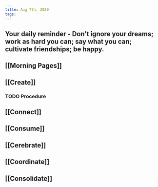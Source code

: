 ```yaml
---
title: Aug 7th, 2020
tags:
---
```


## 
## Your daily reminder - Don't ignore your dreams; work as hard you can; say what you can; cultivate friendships; be happy.
## [[Morning Pages]]
## [[Create]]
### TODO Procedure
## [[Connect]]
## [[Consume]]
## [[Cerebrate]]
## [[Coordinate]]
## [[Consolidate]]
